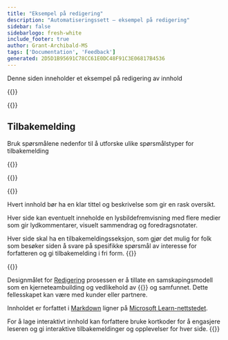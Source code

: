 ```yaml
---
title: "Eksempel på redigering"
description: "Automatiseringssett – eksempel på redigering"
sidebar: false
sidebarlogo: fresh-white
include_footer: true
author: Grant-Archibald-MS
tags: ['Documentation', 'Feedback']
generated: 2D5D1B95691C78CC61E0DC48F91C3E06817B4536
---
```


<div class="optional">

Denne siden inneholder et eksempel på redigering av innhold

</div>

{{<presentation slides="1,2">}}

<div class="optional">

{{<presentationStyles>}}

## Tilbakemelding

Bruk spørsmålene nedenfor til å utforske ulike spørsmålstyper for tilbakemelding

{{<questions name="/content/nb/contribution/sample.json" completed="Takk for at du fullførte spørsmål" showNavigationButtons="false" locale="nb">}}

</div>

</div>

{{<slideStyles>}}

{{<slide  id="slide1" audio="authoring/overview.mp3?v=1" description="Authoring Overview" localImage="/images/illustrations/Authoring-Overview.svg" >}}

Hvert innhold bør ha en klar tittel og beskrivelse som gir en rask oversikt.

Hver side kan eventuelt inneholde en lysbildefremvisning med flere medier som gir lydkommentarer, visuelt sammendrag og foredragsnotater.

Hver side skal ha en tilbakemeldingsseksjon, som gjør det mulig for folk som besøker siden å svare på spesifikke spørsmål av interesse for forfatteren og gi tilbakemelding i fri form.
{{</slide>}}

{{<slide  id="slide2" audio="authoring/goals.mp3" description="Authoring Goals" localImage="/images/illustrations/Authoring-Goals.svg" >}}

Designmålet for [Redigering](/nb/contribution/authoring) prosessen er å tillate en samskapingsmodell som en kjerneteambuilding og vedlikehold av {{<product-name>}} og samfunnet. Dette fellesskapet kan være med kunder eller partnere.

Innholdet er forfattet i [Markdown](https://learn.microsoft.com/contribute/markdown-reference) ligner på [Microsoft Learn-nettstedet](https://learn.microsoft.com).

For å lage interaktivt innhold kan forfattere bruke kortkoder for å engasjere leseren og gi interaktive tilbakemeldinger og opplevelser for hver side.
{{</slide>}}
